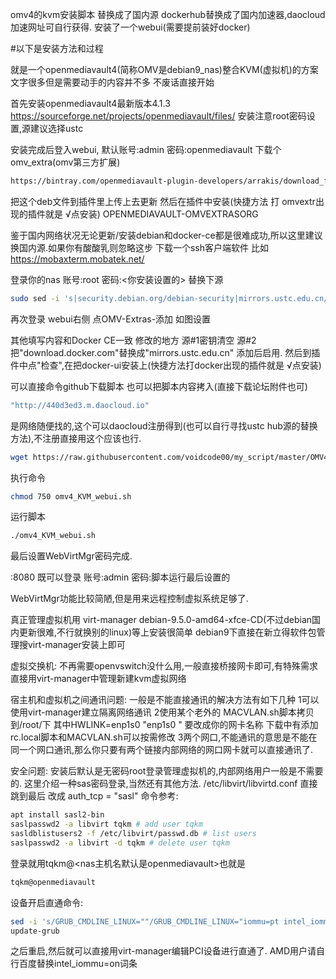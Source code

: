 omv4的kvm安装脚本
替换成了国内源
dockerhub替换成了国内加速器,daocloud加速网址可自行获得.
安装了一个webui(需要提前装好docker)

#以下是安装方法和过程

就是一个openmediavault4(简称OMV是debian9_nas)整合KVM(虚拟机)的方案
文字很多但是需要动手的内容并不多
不废话直接开始

首先安装openmediavault4最新版本4.1.3
https://sourceforge.net/projects/openmediavault/files/
安装注意root密码设置,源建议选择ustc

安装完成后登入webui,
默认账号:admin
        密码:openmediavault
下载个omv_extra(omv第三方扩展)
```bash
https://bintray.com/openmediavault-plugin-developers/arrakis/download_file?file_path=pool/main/o/openmediavault-omvextrasorg/openmediavault-omvextrasorg_4.1.11_all.deb
```
把这个deb文件到插件里上传上去更新
然后在插件中安装(快捷方法 打 omvextr出现的插件就是 √点安装)
OPENMEDIAVAULT-OMVEXTRASORG


鉴于国内网络状况无论更新/安装debian和docker-ce都是很难成功,所以这里建议换国内源.如果你有酸酸乳则忽略这步
下载一个ssh客户端软件
比如
https://mobaxterm.mobatek.net/

登录你的nas
账号:root
密码:<你安装设置的>
替换下源
```bash
sudo sed -i 's|security.debian.org/debian-security|mirrors.ustc.edu.cn/debian-security|g' /etc/apt/sources.list
```


再次登录 
webui右侧
点OMV-Extras-添加
如图设置
 
其他填写内容和Docker CE一致
修改的地方
源#1密钥清空
源#2把"download.docker.com"替换成"mirrors.ustc.edu.cn"
添加后启用.
然后到插件中点"检查",在把docker-ui安装上(快捷方法打docker出现的插件就是 √点安装)



可以直接命令github下载脚本
也可以把脚本内容拷入(直接下载论坛附件也可)
```bash
"http://440d3ed3.m.daocloud.io"
```
是网络随便找的,这个可以daocloud注册得到(也可以自行寻找ustc hub源的替换方法),不注册直接用这个应该也行.
```bash
wget https://raw.githubusercontent.com/voidcode00/my_script/master/OMV4[debian9]/omv4_KVM_webui.sh
```

执行命令
```bash
chmod 750 omv4_KVM_webui.sh
```

运行脚本
```bash
./omv4_KVM_webui.sh
```

最后设置WebVirtMgr密码完成.

<nasIP>:8080
既可以登录
账号:admin
密码:脚本运行最后设置的

WebVirtMgr功能比较简陋,但是用来远程控制虚拟系统足够了.

真正管理虚拟机用
virt-manager
debian-9.5.0-amd64-xfce-CD(不过debian国内更新很难,不行就换别的linux)等上安装很简单
debian9下直接在新立得软件包管理搜virt-manager安装上即可

虚拟交换机:
不再需要openvswitch没什么用,一般直接桥接网卡即可,有特殊需求直接用virt-manager中管理新建kvm虚拟网络

宿主机和虚拟机之间通讯问题:
一般是不能直接通讯的解决方法有如下几种
1可以使用virt-manager建立隔离网络通讯
2使用某个老外的 MACVLAN.sh脚本拷贝到/root/下 其中HWLINK=enp1s0  "enp1s0 " 要改成你的网卡名称
下载中有添加rc.local脚本和MACVLAN.sh可以按需修改
3两个网口,不能通讯的意思是不能在同一个网口通讯,那么你只要有两个链接内部网络的网口网卡就可以直接通讯了.


安全问题:
安装后默认是无密码root登录管理虚拟机的,内部网络用户一般是不需要的.
这里介绍一种sas密码登录,当然还有其他方法.
/etc/libvirt/libvirtd.conf 直接跳到最后 改成
auth_tcp = "sasl"
命令参考:
```bash
apt install sasl2-bin
saslpasswd2 -a libvirt tqkm # add user tqkm
sasldblistusers2 -f /etc/libvirt/passwd.db # list users
saslpasswd2 -a libvirt -d tqkm # delete user tqkm
```
登录就用tqkm@<nas主机名默认是openmediavault>也就是
```bash
tqkm@openmediavault
```


设备开启直通命令:
```bash
sed -i 's/GRUB_CMDLINE_LINUX=""/GRUB_CMDLINE_LINUX="iommu=pt intel_iommu=on"/' /etc/default/grub
update-grub
```
之后重启,然后就可以直接用virt-manager编辑PCI设备进行直通了.
AMD用户请自行百度替换intel_iommu=on词条
